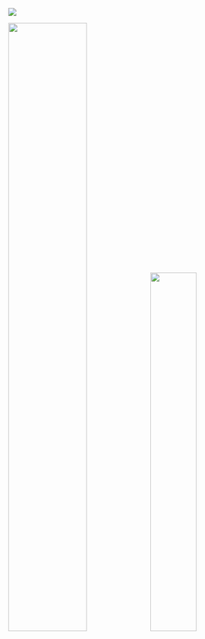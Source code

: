<p>
  <img  src="https://github.com/reddyfede/reddyfede/assets/106488356/31669b05-869f-4ab4-8489-4ecf74a8cdf9">
</p>

<p>
  <img width="56%" src="https://github-readme-stats.vercel.app/api?username=reddyfede&show_icons=true&theme=transparent">
  
  <img width="43%" src="https://streak-stats.demolab.com/?user=reddyfede&theme=transparent&border_radius=4.5&date_format=j%20M%5B%20Y%5D&card_width=360">
</p>


